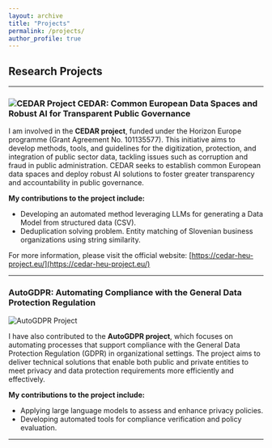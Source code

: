 ```yaml
---
layout: archive
title: "Projects"
permalink: /projects/
author_profile: true
---
```


## Research Projects
---

### <img src="https://www.google.com/url?sa=i&url=https%3A%2F%2Fcedar-heu-project.eu%2Fcontact&psig=AOvVaw0ORnVIfvVTYyp2kcBHllbx&ust=1743938655374000&source=images&cd=vfe&opi=89978449&ved=0CBQQjRxqFwoTCOCXnPLjwIwDFQAAAAAdAAAAABAE" alt="CEDAR Project" style="max-width: 300px;"> CEDAR: Common European Data Spaces and Robust AI for Transparent Public Governance

I am involved in the **CEDAR project**, funded under the Horizon Europe programme (Grant Agreement No. 101135577). This initiative aims to develop methods, tools, and guidelines for the digitization, protection, and integration of public sector data, tackling issues such as corruption and fraud in public administration. CEDAR seeks to establish common European data spaces and deploy robust AI solutions to foster greater transparency and accountability in public governance.

**My contributions to the project include:**

- Developing an automated method leveraging LLMs for generating a Data Model from structured data (CSV).
- Deduplication solving problem. Entity matching of Slovenian business organizations using string similarity.

For more information, please visit the official website: [https://cedar-heu-project.eu/](https://cedar-heu-project.eu/)

---

### AutoGDPR: Automating Compliance with the General Data Protection Regulation

![AutoGDPR Project](https://upload.wikimedia.org/wikipedia/commons/3/3f/Privacy_Icons_-_GDPR_Transparency.png)

I have also contributed to the **AutoGDPR project**, which focuses on automating processes that support compliance with the General Data Protection Regulation (GDPR) in organizational settings. The project aims to deliver technical solutions that enable both public and private entities to meet privacy and data protection requirements more efficiently and effectively.

**My contributions to the project include:**

- Applying large language models to assess and enhance privacy policies.
- Developing automated tools for compliance verification and policy evaluation.

---